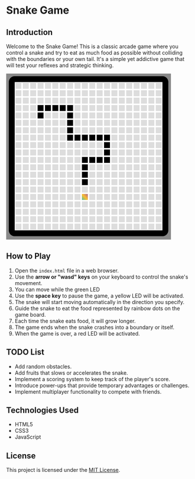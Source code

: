 # Snake Game

## Introduction

Welcome to the Snake Game! This is a classic arcade game where you control a snake and try to eat as much food as possible without colliding with the boundaries or your own tail. It's a simple yet addictive game that will test your reflexes and strategic thinking.

![Snake Game Screenshot](screenshots/screenshot2.png)

## How to Play

1. Open the `index.html` file in a web browser.
2. Use the **arrow or "wasd" keys** on your keyboard to control the snake's movement.
3. You can move while the green LED
4. Use the **space key** to pause the game, a yellow LED will be activated.
5. The snake will start moving automatically in the direction you specify.
6. Guide the snake to eat the food represented by rainbow dots on the game board.
7. Each time the snake eats food, it will grow longer.
8. The game ends when the snake crashes into a boundary or itself.
9. When the game is over, a red LED will be activated.

## TODO List

-   Add random obstacles.
-   Add fruits that slows or accelerates the snake.
-   Implement a scoring system to keep track of the player's score.
-   Introduce power-ups that provide temporary advantages or challenges.
-   Implement multiplayer functionality to compete with friends.

## Technologies Used

-   HTML5
-   CSS3
-   JavaScript

## License

This project is licensed under the [MIT License](LICENSE).
